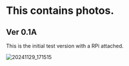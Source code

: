 # This contains photos. 
## Ver 0.1A 
This is the initial test version with a RPi attached. 

![20241129_171515](https://github.com/user-attachments/assets/b29eb3d9-487c-497a-b6f8-41b9cd2b68f1)
